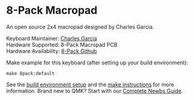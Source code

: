 # 8-Pack Macropad

An open source 2x4 macropad designed by Charles Garcia.

Keyboard Maintainer: [Charles Garcia](https://github.com/cgarcia2097)  
Hardware Supported: 8-Pack Macropad PCB  
Hardware Availability: [8-Pack Github](https://github.com/cgarcia2097/8-Pack)  

Make example for this keyboard (after setting up your build environment):

    make 8pack:default

See the [build environment setup](https://docs.qmk.fm/#/getting_started_build_tools) and the [make instructions](https://docs.qmk.fm/#/getting_started_make_guide) for more information. Brand new to QMK? Start with our [Complete Newbs Guide](https://docs.qmk.fm/#/newbs).